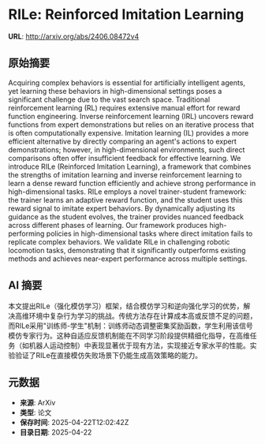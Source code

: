 # RILe: Reinforced Imitation Learning

**URL**: http://arxiv.org/abs/2406.08472v4

## 原始摘要

Acquiring complex behaviors is essential for artificially intelligent agents,
yet learning these behaviors in high-dimensional settings poses a significant
challenge due to the vast search space. Traditional reinforcement learning (RL)
requires extensive manual effort for reward function engineering. Inverse
reinforcement learning (IRL) uncovers reward functions from expert
demonstrations but relies on an iterative process that is often computationally
expensive. Imitation learning (IL) provides a more efficient alternative by
directly comparing an agent's actions to expert demonstrations; however, in
high-dimensional environments, such direct comparisons often offer insufficient
feedback for effective learning. We introduce RILe (Reinforced Imitation
Learning), a framework that combines the strengths of imitation learning and
inverse reinforcement learning to learn a dense reward function efficiently and
achieve strong performance in high-dimensional tasks. RILe employs a novel
trainer-student framework: the trainer learns an adaptive reward function, and
the student uses this reward signal to imitate expert behaviors. By dynamically
adjusting its guidance as the student evolves, the trainer provides nuanced
feedback across different phases of learning. Our framework produces
high-performing policies in high-dimensional tasks where direct imitation fails
to replicate complex behaviors. We validate RILe in challenging robotic
locomotion tasks, demonstrating that it significantly outperforms existing
methods and achieves near-expert performance across multiple settings.


## AI 摘要

本文提出RILe（强化模仿学习）框架，结合模仿学习和逆向强化学习的优势，解决高维环境中复杂行为学习的挑战。传统方法存在计算成本高或反馈不足的问题，而RILe采用"训练师-学生"机制：训练师动态调整密集奖励函数，学生利用该信号模仿专家行为。这种自适应反馈机制能在不同学习阶段提供精细化指导，在高维任务（如机器人运动控制）中表现显著优于现有方法，实现接近专家水平的性能。实验验证了RILe在直接模仿失败场景下仍能生成高效策略的能力。

## 元数据

- **来源**: ArXiv
- **类型**: 论文
- **保存时间**: 2025-04-22T12:02:42Z
- **目录日期**: 2025-04-22
